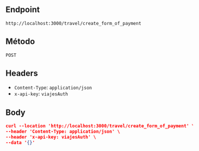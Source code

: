 ## Endpoint

`http://localhost:3000/travel/create_form_of_payment`

## Método

`POST`

## Headers

* `Content-Type`: `application/json`
* `x-api-key`: `viajesAuth`

## Body

```json
curl --location 'http://localhost:3000/travel/create_form_of_payment' \
--header 'Content-Type: application/json' \
--header 'x-api-key: viajesAuth' \
--data '{}'
```